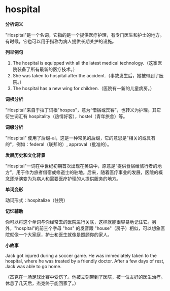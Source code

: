 # hospital

**分析词义**

  

"Hospital"是一个名词，它指的是一个提供医疗护理，有专门医生和护士的地方。有时候，它也可以用于指称为病人提供长期关护的设施。

  

**列举例句**

  

1.  The hospital is equipped with all the latest medical technology.（这家医院装备了所有最新的医疗技术。）
2.  She was taken to hospital after the accident.（事故发生后，她被带到了医院。）
3.  The hospital has a new wing for children.（医院有一新的儿童病房。）

  

**词根分析**

  

"Hospital"来自于拉丁词根"hospes"，意为“借宿或宾客”，也转义为护理。其它衍生词汇有 hospitality（热情好客），hostel（青年旅舍）等。

  

**词缀分析**

  

"Hospital" 使用了后缀-al，这是一种常见的后缀，它的意思是"相关的或具有的"，例如：federal（联邦的）, approval（批准的）。

  

**发展历史和文化背景**

  

"Hospital"一词在中世纪初期首次出现在英语中，原意是“提供食宿给旅行者的地方”，用于作为旅者借宿或修道士的驻地。后来，随着医疗事业的发展，医院的概念逐渐演变为为病人和需要医疗护理的人提供服务的地方。

  

**单词变形**

  

动词形式：hospitalize（住院）

  

**记忆辅助**

  

你可以将这个单词与你经常去的医院进行关联，这样就能很容易地记住它。另外，"hospital"的前三个字母 "hos" 的发音跟 "house"（房子）相似，可以想象医院就像一个大家庭，护士和医生就像是照顾你的家人。

  

**小故事**

  

Jack got injured during a soccer game. He was immediately taken to the hospital, where he was treated by a friendly doctor. After a few days of rest, Jack was able to go home.

  

（杰克在一场足球比赛中受伤了。他被立刻带到了医院，被一位友好的医生治疗。休息了几天后，杰克终于能回家了。）
